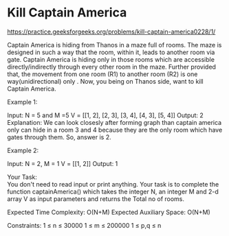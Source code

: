 # Kill Captain America



https://practice.geeksforgeeks.org/problems/kill-captain-america0228/1/



Captain America is hiding from Thanos in a maze full of rooms.
The maze is designed in such a way that the room, within it, leads to another room via gate. Captain America is hiding only in those rooms which are accessible directly/indirectly through every other room in the maze.
Further provided that, the movement from one room (R1) to another room (R2) is one way(unidirectional) only .
Now, you being on Thanos side, want to kill Captain America.  

 

Example 1:

Input:
N = 5 and M =5
V = [[1, 2], [2, 3], [3, 4], [4, 3], [5, 4]]
Output: 2
Explanation:
We can look closesly after forming graph 
than captain america only can hide in a 
room 3 and 4 because they are the only room 
which have gates through them. So,
answer is 2.

Example 2:

Input:
N = 2, M = 1
V = [[1, 2]]
Output: 1

Your Task:  
You don't need to read input or print anything. Your task is to complete the function captainAmerica() which takes the integer N, an integer M and 2-d array V as input parameters and returns the Total no of rooms.

Expected Time Complexity: O(N+M)
Expected Auxiliary Space: O(N+M)

 

Constraints:
1 ≤ n ≤ 30000
1 ≤ m ≤ 200000
1 ≤ p,q ≤ n
